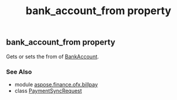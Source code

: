﻿---
title: bank_account_from property
second_title: Aspose.Finance for Python via .NET API References
description: 
type: docs
weight: 30
url: /python-net/aspose.finance.ofx.billpay/paymentsyncrequest/bank_account_from/
is_root: false
---

## bank_account_from property


Gets or sets the from of [BankAccount](/finance/python-net/aspose.finance.ofx/bankaccount).

### See Also
* module [aspose.finance.ofx.billpay](../../)
* class [PaymentSyncRequest](/finance/python-net/aspose.finance.ofx.billpay/paymentsyncrequest)
